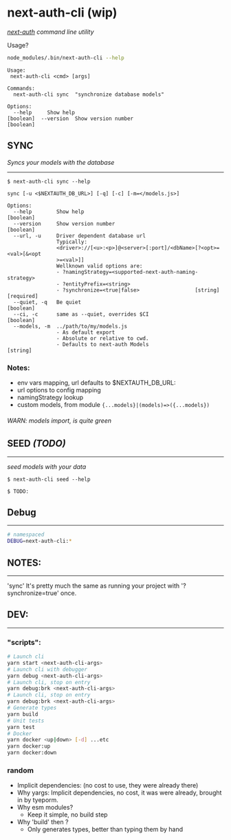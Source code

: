 # next-auth-cli (wip)

_[next-auth](https://next-auth.js.org) command line utility_

Usage?

```bash
node_modules/.bin/next-auth-cli --help
```

```
Usage:
 next-auth-cli <cmd> [args]

Commands:
  next-auth-cli sync  "synchronize database models"

Options:
  --help     Show help                                         [boolean]  --version  Show version number                               [boolean]
```

## SYNC

_Syncs your models with the database_

---

```
$ next-auth-cli sync --help
```

```
sync [-u <$NEXTAUTH_DB_URL>] [-q] [-c] [-m=</models.js>]

Options:
  --help        Show help                                              [boolean]
  --version     Show version number                                    [boolean]
  --url, -u     Driver dependent database url
                Typically:
                <driver>://[<u>:<p>]@<server>[:port]/<dbName>[?<opt>=<val>[&<opt
                >=<val>]]
                Wellknown valid options are:
                - ?namingStrategy=<supported-next-auth-naming-strategy>
                - ?entityPrefix=<string>
                - ?synchronize=<true|false>                  [string] [required]
  --quiet, -q   Be quiet                                               [boolean]
  --ci, -c      same as --quiet, overrides $CI                         [boolean]
  --models, -m  ../path/to/my/models.js
                - As default export
                - Absolute or relative to cwd.
                - Defaults to next-auth Models                          [string]
```

### Notes:

- env vars mapping, url defaults to \$NEXTAUTH_DB_URL:
- url options to config mapping
- namingStrategy lookup
- custom models, from module `{...models}|(models)=>({...models})`
###### WARN: models import, is quite green

## SEED _(TODO)_

---

_seed models with your data_

```
$ next-auth-cli seed --help
```
```
$ TODO:
```

## Debug
___
```sh
# namespaced
DEBUG=next-auth-cli:*
```

## NOTES:

---

'sync' It's pretty much the same as running your project with '?synchronize=true' once.

## DEV:
---
### "scripts": 
```bash
# Launch cli 
yarn start <next-auth-cli-args> 
# Launch cli with debugger  
yarn debug <next-auth-cli-args> 
# Launch cli, stop on entry 
yarn debug:brk <next-auth-cli-args> 
# Launch cli, stop on entry
yarn debug:brk <next-auth-cli-args> 
# Generate types
yarn build
# Unit tests
yarn test
# Docker
yarn docker <up|down> [-d] ...etc
yarn docker:up 
yarn docker:down

```
### random

- Implicit dependencies: (no cost to use, they were already there)
- Why yargs: Implicit dependencies, no cost, it was were already, brought in by tyeporm.
- Why esm modules?
  - Keep it simple, no build step
- Why 'build' then ?
  - Only generates types, better than typing them by hand